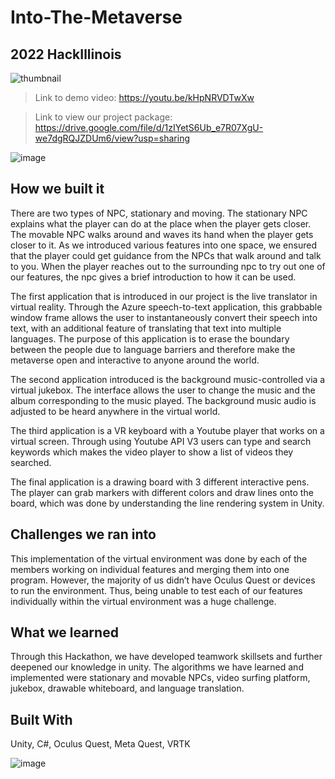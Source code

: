 # Into-The-Metaverse
## 2022 HackIllinois

![thumbnail](https://user-images.githubusercontent.com/80299116/218271142-45749f1b-6daf-4c79-9b4d-99417e25b6df.jpg)

> Link to demo video: https://youtu.be/kHpNRVDTwXw


> Link to view our project package: https://drive.google.com/file/d/1zIYetS6Ub_e7R07XgU-we7dgRQJZDUm6/view?usp=sharing

![image](https://user-images.githubusercontent.com/80299116/218271000-c017f6c8-d9aa-4e5e-904f-7466d66a48af.png)


## How we built it
There are two types of NPC, stationary and moving. The stationary NPC explains what the player can do at the place when the player gets closer. The movable NPC walks around and waves its hand when the player gets closer to it. As we introduced various features into one space, we ensured that the player could get guidance from the NPCs that walk around and talk to you. When the player reaches out to the surrounding npc to try out one of our features, the npc gives a brief introduction to how it can be used.

The first application that is introduced in our project is the live translator in virtual reality. Through the Azure speech-to-text application, this grabbable window frame allows the user to instantaneously convert their speech into text, with an additional feature of translating that text into multiple languages. The purpose of this application is to erase the boundary between the people due to language barriers and therefore make the metaverse open and interactive to anyone around the world.

The second application introduced is the background music-controlled via a virtual jukebox. The interface allows the user to change the music and the album corresponding to the music played. The background music audio is adjusted to be heard anywhere in the virtual world.

The third application is a VR keyboard with a Youtube player that works on a virtual screen. Through using Youtube API V3 users can type and search keywords which makes the video player to show a list of videos they searched.

The final application is a drawing board with 3 different interactive pens. The player can grab markers with different colors and draw lines onto the board, which was done by understanding the line rendering system in Unity.

## Challenges we ran into
This implementation of the virtual environment was done by each of the members working on individual features and merging them into one program. However, the majority of us didn’t have Oculus Quest or devices to run the environment. Thus, being unable to test each of our features individually within the virtual environment was a huge challenge.

## What we learned
Through this Hackathon, we have developed teamwork skillsets and further deepened our knowledge in unity. The algorithms we have learned and implemented were stationary and movable NPCs, video surfing platform, jukebox, drawable whiteboard, and language translation.

## Built With 
Unity, C#, Oculus Quest, Meta Quest, VRTK

![image](https://user-images.githubusercontent.com/80299116/218271022-70c6335c-846f-4e2b-8932-be6a0a615128.png)


